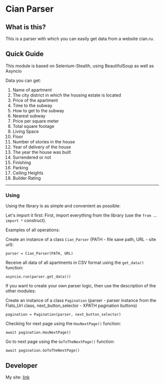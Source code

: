 # Cian Parser #

## What is this? ##
This is a parser with which you can easily get data from a website cian.ru.

## Quick Guide ##
This module is based on Selenium-Stealth, using BeautifulSoup as well as Asyncio

Data you can get:
1) Name of apartment
2) The city district in which the housing estate is located
3) Price of the apartment             
4) Time to the subway
5) How to get to the subway          
6) Nearest subway             
7) Price per square meter             
8) Total square footage             
9) Living Space             
10) Floor             
11) Number of stories in the house             
12) Year of delivery of the house            
13) The year the house was built            
14) Surrendered or not             
15) Finishing             
16) Parking             
17) Ceiling Heights            
18) Builder Rating 

----------


### Using ###


Using the library is as simple and convenient as possible:

Let's import it first:
First, import everything from the library (use the `from `...` import *` construct).

Examples of all operations:

Сreate an instance of a class `Cian_Parser` (PATH - file save path, URL - site url):

    parser = Cian_Parser(PATH, URL)

Receive all data of all apartments in CSV format using the `get_data()` function:

    asyncio.run(parser.get_data())

If you want to create your own parser logic, then use the description of the other modules:

Сreate an instance of a class `Pagination` (parser - parser instance from the Flats_Url class, next_button_selector - XPATH pagination buttons)

    pagination = Pagination(parser, next_button_selector)

Checking for next page using the `HasNextPage()` function:

    await pagination.HasNextPage()

Go to next page using the `GoToTheNextPage()` function:

    await pagination.GoToTheNextPage()



## Developer ##
My site: [link](https://ezsmail.github.io/Profile/)

